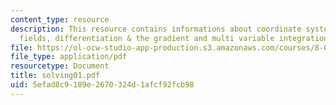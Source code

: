 ```yaml
---
content_type: resource
description: This resource contains informations about coordinate systems, vector
  fields, differentiation & the gradient and multi variable integration.
file: https://ol-ocw-studio-app-production.s3.amazonaws.com/courses/8-02-physics-ii-electricity-and-magnetism-spring-2007/5efad8c9189e2670324d1afcf92fcb98_solving01.pdf
file_type: application/pdf
resourcetype: Document
title: solving01.pdf
uid: 5efad8c9-189e-2670-324d-1afcf92fcb98
---
```

